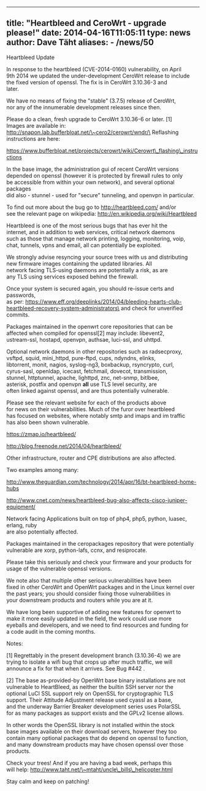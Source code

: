 
---
title: "Heartbleed and CeroWrt - upgrade please!"
date: 2014-04-16T11:05:11
type: news
author: Dave Täht
aliases:
    - /news/50
---
Heartbleed Update

In response to the heartbleed (CVE-2014-0160) vulnerability, on April\
9th 2014 we updated the under-development CeroWrt release to include\
the fixed version of openssl. The fix is in CeroWrt 3.10.36-3 and\
later.

We have no means of fixing the "stable" (3.7.5) release of CeroWrt,\
nor any of the innumerable development releases since then.

Please do a clean, fresh upgrade to CeroWrt 3.10.36-6 or later. \[1\]\
Images are available in:
http://snapon.lab.bufferbloat.net/\~cero2/cerowrt/wndr/\
Reflashing instructions are here:

https://www.bufferbloat.net/projects/cerowrt/wiki/Cerowrt\_flashing\_instructions

In the base image, the administration gui of recent CeroWrt versions\
depended on openssl (however it is protected by firewall rules to only\
be accessible from within your own network), and several optional
packages\
did also - stunnel - used for "secure" tunneling, and openvpn in
particular.

To find out more about the bug go to http://heartbleed.com/ and/or\
see the relevant page on wikipedia:
http://en.wikipedia.org/wiki/Heartbleed

Heartbleed is one of the most serious bugs that has ever hit the\
internet, and in addition to web services, critical network daemons\
such as those that manage network printing, logging, monitoring, voip,\
chat, tunnels, vpns and email, all can potentially be exploited.

We strongly advise resyncing your source trees with us and distributing\
new firmware images containing the updated libraries. All\
network facing TLS-using daemons are potentially a risk, as are\
any TLS using services exposed behind the firewall.

Once your system is secured again, you should re-issue certs and
passwords,\
as per:
https://www.eff.org/deeplinks/2014/04/bleeding-hearts-club-heartbleed-recovery-system-administrators\
and check for unverified commits.

Packages maintained in the openwrt core repositories that can be\
affected when compiled for openssl\[2\] may include: libevent2,\
ustream-ssl, hostapd, openvpn, authsae, luci-ssl, and uhttpd.

Optional network daemons in other repositories such as radsecproxy,\
vsftpd, squid, mini\_httpd, pure-ftpd, cups, ndyndns, elinks,\
libtorrent, monit, nagios, syslog-ng3, boxbackup, rsyncrypto, curl,\
cyrus-sasl, openldap, icecast, fetchmail, dovecot, transmission,\
stunnel, httptunnel, apache, lighttpd, znc, net-snmp, bitlbee,\
asterisk, postfix and openvpn **all** use TLS level security, are\
often linked against openssl, and are thus potentially vulnerable.

Please see the relevant website for each of the products above\
for news on their vulnerabilities. Much of the furor over heartbleed\
has focused on websites, where notably smtp and imaps and im traffic\
has also been shown vulnerable.

https://zmap.io/heartbleed/

http://blog.freenode.net/2014/04/heartbleed/

Other infrastructure, router and CPE distributions are also affected.

Two examples among many:

http://www.theguardian.com/technology/2014/apr/16/bt-heartbleed-home-hubs

http://www.cnet.com/news/heartbleed-bug-also-affects-cisco-juniper-equipment/

Network facing Applications built on top of php4, php5, python, luasec,
erlang, ruby\
are also potentially affected.

Packages maintained in the ceropackages repository that were
potentially\
vulnerable are xorp, python-lafs, ccnx, and resiprocate.

Please take this seriously and check your firmware and your products
for\
usage of the vulnerable openssl versions.

We note also that multiple other serious vulnerabilities have been\
fixed in other CeroWrt and OpenWrt packages and in the Linux kernel
over\
the past years; you should consider fixing those vulnerabilities in\
your downstream products and routers while you are at it.

We have long been supportive of adding new features for openwrt to\
make it more easily updated in the field, the work could use more\
eyeballs and developers, and we need to find resources and funding for\
a code audit in the coming months.

Notes:

\[1\] Regrettably in the present development branch (3.10.36-4) we are\
trying to isolate a wifi bug that crops up after much traffic, we will\
announce a fix for that when it arrives. See Bug \#442 .

\[2\] The base as-provided-by OpenWrt base binary installations are not\
vulnerable to HeartBleed, as neither the builtin SSH server nor the\
optional LuCI SSL support rely on OpenSSL for cryptographic TLS\
support. Their Attitude Adjustment release used cyassl as a base,\
and the underway Barrier Breaker development series uses PolarSSL\
for as many packages as support exists and the GPLv2 license allows.

In other words the OpenSSL library is not installed within the stock\
base images available on their download servers, however they too\
contain many optional packages that do depend on openssl to function,\
and many downstream products may have chosen openssl over those\
products.

Check your trees! And if you are having a bad week, perhaps this\
will help: http://www.taht.net/\~mtaht/uncle\_bills\_helicopter.html

Stay calm and keep on patching!
